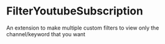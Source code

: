 # FilterYoutubeSubscription
An extension to make multiple custom filters to view only the channel/keyword that you want
